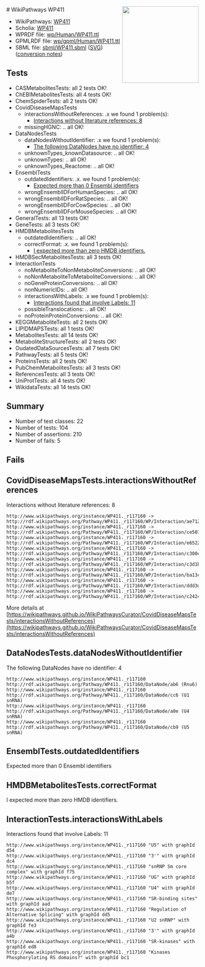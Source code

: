 <img style="float: right; width: 200px" src="../logo.png" />
# WikiPathways WP411

* WikiPathways: [WP411](https://identifiers.org/wikipathways:WP411)
* Scholia: [WP411](https://scholia.toolforge.org/wikipathways/WP411)
* WPRDF file: [wp/Human/WP411.ttl](../wp/Human/WP411.ttl)
* GPMLRDF file: [wp/gpml/Human/WP411.ttl](../wp/gpml/Human/WP411.ttl)
* SBML file: [sbml/WP411.sbml](../sbml/WP411.sbml) ([SVG](../sbml/WP411.svg)) ([conversion notes](../sbml/WP411.txt))

## Tests
* CASMetabolitesTests: all 2 tests OK!
* ChEBIMetabolitesTests: all 4 tests OK!
* ChemSpiderTests: all 2 tests OK!
* CovidDiseaseMapsTests
    * interactionsWithoutReferences: .x we found 1 problem(s):
        * [Interactions without literature references: 8](#2e295936)
    * missingHGNC: .. all OK!
* DataNodesTests
    * dataNodesWithoutIdentifier: .x we found 1 problem(s):
        * [The following DataNodes have no identifier: 4](#d2d32fa3)
    * unknownTypes_knownDatasource: .. all OK!
    * unknownTypes: .. all OK!
    * unknownTypes_Reactome: .. all OK!
* EnsemblTests
    * outdatedIdentifiers: .x. we found 1 problem(s):
        * [Expected more than 0 Ensembl identifiers](#f44398b7)
    * wrongEnsemblIDForHumanSpecies: .. all OK!
    * wrongEnsemblIDForRatSpecies: .. all OK!
    * wrongEnsemblIDForCowSpecies: .. all OK!
    * wrongEnsemblIDForMouseSpecies: .. all OK!
* GeneralTests: all 13 tests OK!
* GeneTests: all 3 tests OK!
* HMDBMetabolitesTests
    * outdatedIdentifiers: .. all OK!
    * correctFormat: .x. we found 1 problem(s):
        * [I expected more than zero HMDB identifiers.](#ad154c1e)
* HMDBSecMetabolitesTests: all 3 tests OK!
* InteractionTests
    * noMetaboliteToNonMetaboliteConversions: .. all OK!
    * noNonMetaboliteToMetaboliteConversions: .. all OK!
    * noGeneProteinConversions: .. all OK!
    * nonNumericIDs: .. all OK!
    * interactionsWithLabels: .x we found 1 problem(s):
        * [Interactions found that involve Labels: 11](#fe97a8b9)
    * possibleTranslocations: .. all OK!
    * noProteinProteinConversions: .. all OK!
* KEGGMetaboliteTests: all 2 tests OK!
* LIPIDMAPSTests: all 1 tests OK!
* MetabolitesTests: all 14 tests OK!
* MetaboliteStructureTests: all 2 tests OK!
* OudatedDataSourcesTests: all 7 tests OK!
* PathwayTests: all 5 tests OK!
* ProteinsTests: all 2 tests OK!
* PubChemMetabolitesTests: all 3 tests OK!
* ReferencesTests: all 3 tests OK!
* UniProtTests: all 4 tests OK!
* WikidataTests: all 14 tests OK!


## Summary

* Number of test classes: 22
* Number of tests: 104
* Number of assertions: 210
* Number of fails: 5

## Fails

<a name="2e295936" />

## CovidDiseaseMapsTests.interactionsWithoutReferences

Interactions without literature references: 8
```
http://www.wikipathways.org/instance/WP411._r117160 -> http://rdf.wikipathways.org/Pathway/WP411._r117160/WP/Interaction/ae712
http://www.wikipathways.org/instance/WP411._r117160 -> http://rdf.wikipathways.org/Pathway/WP411._r117160/WP/Interaction/ce507
http://www.wikipathways.org/instance/WP411._r117160 -> http://rdf.wikipathways.org/Pathway/WP411._r117160/WP/Interaction/e6522
http://www.wikipathways.org/instance/WP411._r117160 -> http://rdf.wikipathways.org/Pathway/WP411._r117160/WP/Interaction/c300c
http://www.wikipathways.org/instance/WP411._r117160 -> http://rdf.wikipathways.org/Pathway/WP411._r117160/WP/Interaction/c3d1b
http://www.wikipathways.org/instance/WP411._r117160 -> http://rdf.wikipathways.org/Pathway/WP411._r117160/WP/Interaction/ba13c
http://www.wikipathways.org/instance/WP411._r117160 -> http://rdf.wikipathways.org/Pathway/WP411._r117160/WP/Interaction/ddd3d
http://www.wikipathways.org/instance/WP411._r117160 -> http://rdf.wikipathways.org/Pathway/WP411._r117160/WP/Interaction/c2424
```

More details at [https://wikipathways.github.io/WikiPathwaysCurator/CovidDiseaseMapsTests/interactionsWithoutReferences](https://wikipathways.github.io/WikiPathwaysCurator/CovidDiseaseMapsTests/interactionsWithoutReferences)

<a name="d2d32fa3" />

## DataNodesTests.dataNodesWithoutIdentifier

The following DataNodes have no identifier: 4
```
http://www.wikipathways.org/instance/WP411._r117160 http://rdf.wikipathways.org/Pathway/WP411._r117160/DataNode/ab6 (Rnu6)
http://www.wikipathways.org/instance/WP411._r117160 http://rdf.wikipathways.org/Pathway/WP411._r117160/DataNode/cc6 (U1 snRNA)
http://www.wikipathways.org/instance/WP411._r117160 http://rdf.wikipathways.org/Pathway/WP411._r117160/DataNode/a0e (U4 snRNA)
http://www.wikipathways.org/instance/WP411._r117160 http://rdf.wikipathways.org/Pathway/WP411._r117160/DataNode/cb9 (U5 snRNA)
```

<a name="f44398b7" />

## EnsemblTests.outdatedIdentifiers

Expected more than 0 Ensembl identifiers
<a name="ad154c1e" />

## HMDBMetabolitesTests.correctFormat

I expected more than zero HMDB identifiers.
<a name="fe97a8b9" />

## InteractionTests.interactionsWithLabels

Interactions found that involve Labels: 11
```
http://www.wikipathways.org/instance/WP411._r117160 "U5" with graphId d54
http://www.wikipathways.org/instance/WP411._r117160 "3'" with graphId dc4
http://www.wikipathways.org/instance/WP411._r117160 "snRNP Sm core complex" with graphId f75
http://www.wikipathways.org/instance/WP411._r117160 "UG" with graphId b5f
http://www.wikipathways.org/instance/WP411._r117160 "U4" with graphId de7
http://www.wikipathways.org/instance/WP411._r117160 "SR-binding sites" with graphId aad
http://www.wikipathways.org/instance/WP411._r117160 "Regulation of
Alternative Splicing" with graphId dd5
http://www.wikipathways.org/instance/WP411._r117160 "U2 snRNP" with graphId fe3
http://www.wikipathways.org/instance/WP411._r117160 "3'" with graphId a4b
http://www.wikipathways.org/instance/WP411._r117160 "SR-kinases" with graphId ed8
http://www.wikipathways.org/instance/WP411._r117160 "Kinases Phosphorylating RS domains?" with graphId bc1
```

